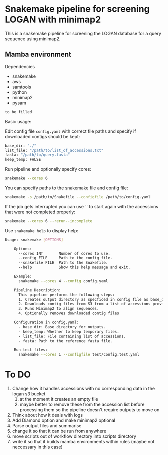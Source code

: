 # Snakemake pipeline for screening LOGAN with minimap2

This is a snakemake pipeline for screening the LOGAN database for a query sequence using minimap2.

## Mamba environment

Dependencies

- snakemake
- aws
- samtools
- python
- minimap2
- pysam
 
``` bash
to be filled
```

Basic usage:

Edit config file `config.yaml` with correct file paths and specify if downloaded contigs should be kept:

``` bash
base_dir: "./"
list_file: "/path/to/list_of_accessions.txt"
fasta: "/path/to/query.fasta"
keep_temp: FALSE
```

Run pipeline and optionally specify cores:

``` bash
snakemake --cores 6
```

You can specify paths to the snakemake file and config file:

``` bash
snakemake -s /path/to/Snakefile --configfile /path/to/config.yaml
```

If the job gets interrupted you can use `` to start again with the accessions that were not completed properly:

``` bash
snakemake --cores 6 --rerun--incomplete
```

Use `snakemake help` to display help:

```bash 
Usage: snakemake [OPTIONS]

    Options:
      --cores INT       Number of cores to use.
      --config FILE     Path to the config file.
      --snakefile FILE  Path to the Snakefile.
      --help            Show this help message and exit.

    Example:
      snakemake --cores 4 --config config.yaml

    Pipeline Description:
      This pipeline performs the following steps:
      1. Creates output directory as specficed in config file as base_dir.
      2. Downloads contig files from S3 from a list of accessions provided.
      3. Runs Minimap2 to align sequences.
      4. Optionally removes downloaded contig files

    Configuration in config.yaml:
      - base_dir: Base directory for outputs.
      - keep_temp: Whether to keep temporary files.
      - list_file: File containing list of accessions.
      - fasta: Path to the reference fasta file.

    Run test files:
      snakemake --cores 1 --configfile test/config.test.yaml
```
# To DO

1. Change how it handles accessions with no corresponding data in the logan s3 bucket
   1. at the moment it creates an empty file
   2. maybe better to remove these from the accession list before processing them so the pipeline doesn't require outputs to move on
2. Think about how it deals with logs
3. Add Diamond option and make minimap2 optional
4. Parse output files and summarise
5. change it so that it can be run from anywhere
6. move scripts out of workflow directory into scripts directory
7. write it so that it builds mamba environments within rules (maybe not neccessary in this case)
